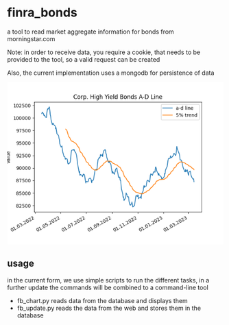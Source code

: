 # finra_bonds

a tool to read market aggregate information for bonds from morningstar.com

Note: in order to receive data, you require a cookie, that needs to be provided to the tool, so a valid request can be created

Also, the current implementation uses a mongodb for persistence of data

<img src="img/corp_high_yield.png" />

## usage

in the current form, we use simple scripts to run the different tasks, in a further update the commands will be combined to a command-line tool

* fb_chart.py reads data from the database and displays them
* fb_update.py reads the data from the web and stores them in the database